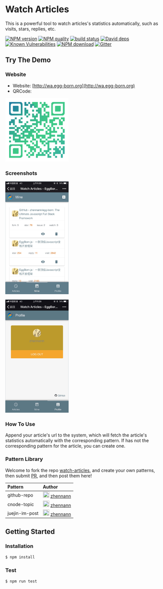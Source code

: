 # Watch Articles

This is a powerful tool to watch articles's statistics automatically, such as visits, stars, replies, etc. 

[![NPM version][npm-image]][npm-url]
[![NPM quality][quality-image]][quality-url]
[![build status][travis-image]][travis-url]
[![David deps][david-image]][david-url]
[![Known Vulnerabilities][snyk-image]][snyk-url]
[![NPM download][download-image]][download-url]
[![Gitter][gitter-image]][gitter-url]

[npm-image]: https://img.shields.io/npm/v/watch-articles.svg?style=flat-square
[npm-url]: https://npmjs.org/package/watch-articles
[quality-image]: http://npm.packagequality.com/shield/watch-articles.svg?style=flat-square
[quality-url]: http://packagequality.com/#?package=watch-articles
[travis-image]: https://img.shields.io/travis/zhennann/watch-articles.svg?style=flat-square
[travis-url]: https://travis-ci.org/zhennann/watch-articles
[david-image]: https://img.shields.io/david/zhennann/watch-articles.svg?style=flat-square
[david-url]: https://david-dm.org/zhennann/watch-articles
[snyk-image]: https://snyk.io/test/npm/watch-articles/badge.svg?style=flat-square
[snyk-url]: https://snyk.io/test/npm/watch-articles
[download-image]: https://img.shields.io/npm/dm/watch-articles.svg?style=flat-square
[download-url]: https://npmjs.org/package/watch-articles
[gitter-image]: https://badges.gitter.im/zhennann/egg-born.svg?style=flat-square
[gitter-url]: https://gitter.im/zhennann/egg-born?utm_source=badge&utm_medium=badge&utm_campaign=pr-badge&utm_content=badge

## Try The Demo

### Website

- Website: [http://wa.egg-born.org](http://wa.egg-born.org)
- QRCode: 
<p>
    <img width="200" src="https://github.com/zhennann/egg-born-showcase-watch-articles/blob/master/docs/images/qrcode.png"></img>
</p>

### Screenshots
<p>
    <img width="200" src="https://github.com/zhennann/egg-born-showcase-watch-articles/blob/master/docs/images/1.jpg"></img>
</p>
<p>
    <img width="200" src="https://github.com/zhennann/egg-born-showcase-watch-articles/blob/master/docs/images/2.jpg"></img>
</p>

### How To Use

Append your article's url to the system, which will fetch the article's statistics automatically with the corresponding pattern. If has not the corresponding pattern for the article, you can create one.

### Pattern Library

Welcome to fork the repo [watch-articles](https://github.com/zhennann/watch-articles), and create your own patterns, then submit [PR](https://github.com/zhennann/watch-articles/pulls), and then post them here!

| Pattern  | Author           |
| :------- | :---------------- |
| github-repo  | <img width="20" height="20" src="https://avatars2.githubusercontent.com/u/24246985?s=40&v=4"></img> [zhennann](https://github.com/zhennann) |
| cnode-topic | <img width="20" height="20" src="https://avatars2.githubusercontent.com/u/24246985?s=40&v=4"></img> [zhennann](https://github.com/zhennann) |
| juejin-im-post | <img width="20" height="20" src="https://avatars2.githubusercontent.com/u/24246985?s=40&v=4"></img> [zhennann](https://github.com/zhennann) |

## Getting Started

### Installation

```bash
$ npm install
```

### Test

```bash
$ npm run test
```
